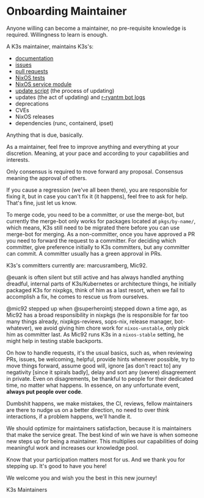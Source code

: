# Onboarding Maintainer

Anyone willing can become a maintainer, no pre-requisite knowledge is required. Willingness to learn is enough.

A K3s maintainer, maintains K3s's:

- [documentation](https://github.com/NixOS/nixpkgs/blob/master/pkgs/applications/networking/cluster/k3s/README.md)
- [issues](https://github.com/NixOS/nixpkgs/issues?q=is%3Aissue+is%3Aopen+k3s)
- [pull requests](https://github.com/NixOS/nixpkgs/pulls?q=is%3Aopen+is%3Apr+label%3A%226.topic%3A+k3s%22)
- [NixOS tests](https://github.com/NixOS/nixpkgs/tree/master/nixos/tests/k3s)
- [NixOS service module](https://github.com/NixOS/nixpkgs/blob/master/nixos/modules/services/cluster/k3s/default.nix)
- [update script](https://github.com/NixOS/nixpkgs/blob/master/pkgs/applications/networking/cluster/k3s/update-script.sh) (the process of updating)
- updates (the act of updating) and [r-ryantm bot logs](https://r.ryantm.com/log/k3s/)
- deprecations
- CVEs
- NixOS releases
- dependencies (runc, containerd, ipset)

Anything that is due, basically.

As a maintainer, feel free to improve anything and everything at your discretion. Meaning, at your pace and according to your capabilities and interests.

Only consensus is required to move forward any proposal. Consensus meaning the approval of others.

If you cause a regression (we've all been there), you are responsible for fixing it, but in case you can't fix it (it happens), feel free to ask for help. That's fine, just let us know.

To merge code, you need to be a committer, or use the merge-bot, but currently the merge-bot only works for packages located at `pkgs/by-name/`, which means, K3s still need to be migrated there before you can use merge-bot for merging. As a non-committer, once you have approved a PR you need to forward the request to a committer. For deciding which committer, give preference initially to K3s committers, but any committer can commit. A committer usually has a green approval in PRs.

K3s's committers currently are: marcusramberg, Mic92.

@euank is often silent but still active and has always handled anything dreadful, internal parts of K3s/Kubernetes or architecture things, he initially packaged K3s for nixpkgs, think of him as a last resort, when we fail to accomplish a fix, he comes to rescue us from ourselves.

@mic92 stepped up when @superherointj stepped down a time ago, as Mic92 has a broad responsibility in nixpkgs (he is responsible for far too many things already, nixpkgs-reviews, sops-nix, release manager, bot-whatever), we avoid giving him chore work for `nixos-unstable`, only pick him as committer last. As Mic92 runs K3s in a `nixos-stable` setting, he might help in testing stable backports.

On how to handle requests, it's the usual basics, such as, when reviewing PRs, issues, be welcoming, helpful, provide hints whenever possible, try to move things forward, assume good will, ignore [as don't react to] any negativity [since it spirals badly], delay and sort any (severe) disagreement in private. Even on disagrements, be thankful to people for their dedicated time, no matter what happens. In essence, on any unfortunate event, **always put people over code**.

Dumbshit happens, we make mistakes, the CI, reviews, fellow maintainers are there to nudge us on a better direction, no need to over think interactions, if a problem happens, we'll handle it.

We should optimize for maintainers satisfaction, because it is maintainers that make the service great. The best kind of win we have is when someone new steps up for being a maintainer. This multiplies our capabilities of doing meaningful work and increases our knowledge pool.

Know that your participation matters most for us. And we thank you for stepping up. It's good to have you here!

We welcome you and wish you the best in this new journey!

K3s Maintainers
